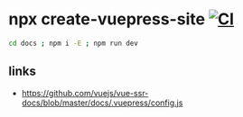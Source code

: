 # npx create-vuepress-site [![CI](https://github.com/daggerok/npx-create-vuepress-site-example/actions/workflows/ci.yaml/badge.svg)](https://github.com/daggerok/npx-create-vuepress-site-example/actions/workflows/ci.yaml)

```bash
cd docs ; npm i -E ; npm run dev
```

## links
* https://github.com/vuejs/vue-ssr-docs/blob/master/docs/.vuepress/config.js
